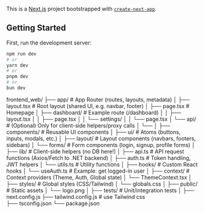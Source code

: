 This is a [Next.js](https://nextjs.org) project bootstrapped with [`create-next-app`](https://nextjs.org/docs/app/api-reference/cli/create-next-app).

## Getting Started

First, run the development server:

```bash
npm run dev
# or
yarn dev
# or
pnpm dev
# or
bun dev
```

frontend_web/
├── app/                     # App Router (routes, layouts, metadata)
│   ├── layout.tsx           # Root layout (shared UI, e.g. navbar, footer)
│   ├── page.tsx             # Homepage
│   ├── dashboard/           # Example route (/dashboard)
│   │   ├── layout.tsx
│   │   ├── page.tsx
│   │   └── settings/
│   │       └── page.tsx
│   └── api/                 # (Optional) Only for client-side helpers/proxy calls
│       └── 
│
├── components/              # Reusable UI components
│   ├── ui/                  # Atoms (buttons, inputs, modals, etc.)
│   ├── layout/              # Layout components (navbars, footers, sidebars)
│   └── forms/               # Form components (login, signup, profile forms)
│
├── lib/                     # Client-side helpers (no DB here!)
│   ├── api.ts               # API request functions (Axios/Fetch to .NET backend)
│   ├── auth.ts              # Token handling, JWT helpers
│   └── utils.ts             # Utility functions
│
├── hooks/                   # Custom React hooks
│   └── useAuth.ts           # Example: get logged-in user
│
├── context/                 # Context providers (Theme, Auth, Global state)
│   └── ThemeContext.tsx
│
├── styles/                  # Global styles (CSS/Tailwind)
│   └── globals.css
│
├── public/                  # Static assets
│   └── logo.png
│
├── tests/                   # Unit/integration tests
│
├── next.config.js
├── tailwind.config.js       # use Tailwind css  
├── tsconfig.json
└── package.json
